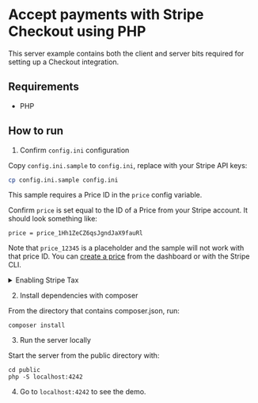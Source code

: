 # Accept payments with Stripe Checkout using PHP

This server example contains both the client and server bits required for
setting up a Checkout integration.

## Requirements

* PHP

## How to run

1. Confirm `config.ini` configuration

Copy `config.ini.sample` to `config.ini`, replace with your Stripe API keys:

```sh
cp config.ini.sample config.ini
```

This sample requires a Price ID in the `price` config variable.

Confirm `price` is set equal to the ID of a Price from your
Stripe account. It should look something like:

```
price = price_1Hh1ZeCZ6qsJgndJaX9fauRl
```

Note that `price_12345` is a placeholder and the sample will not work with that
price ID. You can [create a price](https://stripe.com/docs/api/prices/create)
from the dashboard or with the Stripe CLI.

<details>
<summary>Enabling Stripe Tax</summary>

   In the [`create-checkout-session.php`](./public/create-checkout-session.php) file you will find the following code commented out
   ```php
   // 'automatic_tax' => ['enabled' => true],
   ```

   Uncomment this line of code and the sales tax will be automatically calculated during the checkout.

   Make sure you previously went through the set up of Stripe Tax: [Set up Stripe Tax](https://stripe.com/docs/tax/set-up) and you have your products and prices updated with tax behavior and optionally tax codes: [Docs - Update your Products and Prices](https://stripe.com/docs/tax/checkout#product-and-price-setup)
</details>

2. Install dependencies with composer

From the directory that contains composer.json, run:

```
composer install
```

3. Run the server locally

Start the server from the public directory with:

```
cd public
php -S localhost:4242
```

4. Go to `localhost:4242` to see the demo.
